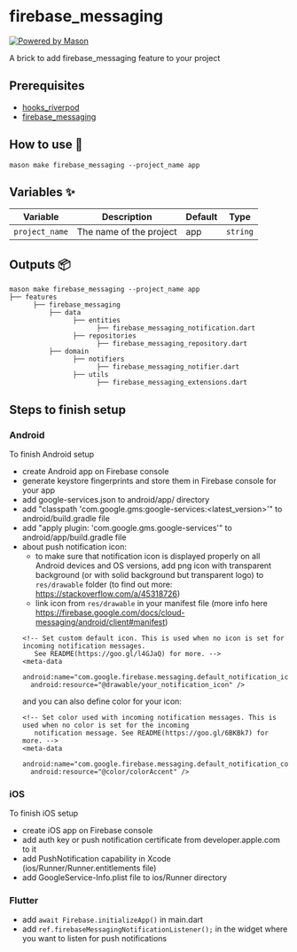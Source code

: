 # firebase_messaging

[![Powered by Mason](https://img.shields.io/endpoint?url=https%3A%2F%2Ftinyurl.com%2Fmason-badge)](https://github.com/felangel/mason)

A brick to add firebase_messaging feature to your project

## Prerequisites

- [hooks_riverpod](https://pub.dev/packages/hooks_riverpod)
- [firebase_messaging](https://pub.dev/packages/firebase_messaging)

## How to use 🚀

```
mason make firebase_messaging --project_name app
```

## Variables ✨

| Variable       | Description             | Default | Type     |
|----------------|-------------------------|---------|----------|
| `project_name` | The name of the project | app     | `string` |

## Outputs 📦

```
mason make firebase_messaging --project_name app
├── features
      ├── firebase_messaging
          ├── data
                ├── entities
                      ├── firebase_messaging_notification.dart
                ├── repositories
                      ├── firebase_messaging_repository.dart
          ├── domain
                ├── notifiers
                      ├── firebase_messaging_notifier.dart
                ├── utils
                      ├── firebase_messaging_extensions.dart
```

## Steps to finish setup
### Android
To finish Android setup 
- create Android app on Firebase console
- generate keystore fingerprints and store them in Firebase console for your app
- add google-services.json to android/app/ directory
- add "classpath 'com.google.gms:google-services:<latest_version>'" to android/build.gradle file
- add "apply plugin: 'com.google.gms.google-services'" to android/app/build.gradle file
- about push notification icon:
  - to make sure that notification icon is displayed properly on all Android devices and OS versions, 
  add png icon with transparent background (or with solid background but transparent logo) to 
  `res/drawable` folder (to find out more: https://stackoverflow.com/a/45318726)
  - link icon from `res/drawable` in your manifest file (more info here 
  https://firebase.google.com/docs/cloud-messaging/android/client#manifest)
  ```
  <!-- Set custom default icon. This is used when no icon is set for incoming notification messages.
     See README(https://goo.gl/l4GJaQ) for more. -->
  <meta-data
    android:name="com.google.firebase.messaging.default_notification_icon"
    android:resource="@drawable/your_notification_icon" />
  ```
  and you can also define color for your icon:
  ```
  <!-- Set color used with incoming notification messages. This is used when no color is set for the incoming
     notification message. See README(https://goo.gl/6BKBk7) for more. -->
  <meta-data
    android:name="com.google.firebase.messaging.default_notification_color"
    android:resource="@color/colorAccent" />
  ```

### iOS
To finish iOS setup
- create iOS app on Firebase console
- add auth key or push notification certificate from developer.apple.com to it
- add PushNotification capability in Xcode (ios/Runner/Runner.entitlements file) 
- add GoogleService-Info.plist file to ios/Runner directory

### Flutter
- add `await Firebase.initializeApp()` in main.dart
- add `ref.firebaseMessagingNotificationListener();` in the widget where you want to listen for 
push notifications
